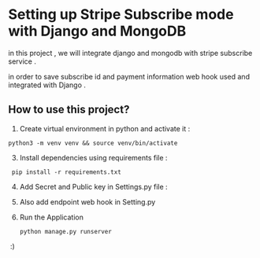 # Setting up Stripe Subscribe mode  with Django and MongoDB 

in this project , we will integrate django and mongodb with stripe subscribe service . 

in order to save subscribe id and payment information web hook used and integrated with Django  . 

## How to use this project?



1. Create virtual environment in python and activate it : 

```
python3 -m venv venv && source venv/bin/activate
```

3. Install dependencies using requirements file :

```
 pip install -r requirements.txt
```

   4. Add Secret and Public key in Settings.py file : 

   5. Also add endpoint web hook in Setting.py 

   6. Run the Application

       

      ```
      python manage.py runserver
      ```

      

​	:)